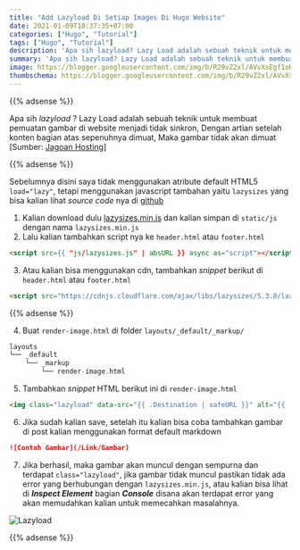 ```yaml
---
title: "Add Lazyload Di Setiap Images Di Hugo Website"
date: 2021-01-09T18:37:35+07:00
categories: ["Hugo", "Tutorial"]
tags: ["Hugo", "Tutorial"]
description: 'Apa sih lazyload? Lazy Load adalah sebuah teknik untuk membuat pemuatan gambar di website menjadi tidak sinkron, Dengan artian setelah konten bagian atas sepenuhnya dimuat, Maka gambar tidak akan dimuat'
summary: 'Apa sih lazyload? Lazy Load adalah sebuah teknik untuk membuat pemuatan gambar di website menjadi tidak sinkron, Dengan artian setelah konten bagian atas sepenuhnya dimuat, Maka gambar tidak akan dimuat'
image: https://blogger.googleusercontent.com/img/b/R29vZ2xl/AVvXsEgf1oK8J4S3tNRWW330MlC17FhhksTbIfUXE49C6mbc5OQTrkhr290jKKDMwmYNiVHY-RNXhPurj7DCzzXZpw9XnEO36JnkBWIYMjEk7EEexmYw57w5KDiQVs7rFh71xCvHzMvU0wu-haVqmqgwBxnL-Y7v5lXBGASCMKsNfC-__2j6op-H9eKE6-1aSvds/s80-rw/hugo.png
thumbschema: https://blogger.googleusercontent.com/img/b/R29vZ2xl/AVvXsEgf1oK8J4S3tNRWW330MlC17FhhksTbIfUXE49C6mbc5OQTrkhr290jKKDMwmYNiVHY-RNXhPurj7DCzzXZpw9XnEO36JnkBWIYMjEk7EEexmYw57w5KDiQVs7rFh71xCvHzMvU0wu-haVqmqgwBxnL-Y7v5lXBGASCMKsNfC-__2j6op-H9eKE6-1aSvds/s0/hugo.png
---
```


{{% adsense %}}

Apa sih *lazyload* ? Lazy Load adalah sebuah teknik untuk membuat pemuatan gambar di website menjadi tidak sinkron, Dengan artian setelah konten bagian atas sepenuhnya dimuat, Maka gambar tidak akan dimuat [Sumber: [Jagoan Hosting](https://www.jagoanhosting.com/blog/apa-itu-lazy-load/)]

{{% adsense %}}

Sebelumnya disini saya tidak menggunakan atribute default HTML5 `load="lazy"`, tetapi menggunakan javascript tambahan yaitu `lazysizes` yang bisa kalian lihat *source code* nya di [github](https://github.com/aFarkas/lazysizes)

1. Kalian download dulu [lazysizes.min.js](https://afarkas.github.io/lazysizes/lazysizes.min.js) dan kalian simpan di `static/js` dengan nama `lazysizes.min.js`
2. Lalu kalian tambahkan script nya ke `header.html` atau `footer.html`
```html
<script src={{ "js/lazysizes.js" | absURL }} async as="script"></script>
```
3. Atau kalian bisa menggunakan cdn, tambahkan *snippet* berikut di `header.html` atau `footer.html`
```html
<script src="https://cdnjs.cloudflare.com/ajax/libs/lazysizes/5.3.0/lazysizes.min.js" integrity="sha512-JrL1wXR0TeToerkl6TPDUa9132S3PB1UeNpZRHmCe6TxS43PFJUcEYUhjJb/i63rSd+uRvpzlcGOtvC/rDQcDg==" crossorigin="anonymous"></script>
```

{{% adsense %}}

4. Buat `render-image.html` di folder `layouts/_default/_markup/`
```go
layouts
└── _default
    └── _markup
        └── render-image.html
```
5. Tambahkan *snippet* HTML berikut ini di `render-image.html`
```html
<img class="lazyload" data-src="{{ .Destination | safeURL }}" alt="{{ .PlainText }}">
```
6. Jika sudah kalian save, setelah itu kalian bisa coba tambahkan gambar di post kalian menggunakan format default markdown
```markdown
![Contoh Gambar](/Link/Gambar)
```
7. Jika berhasil, maka gambar akan muncul dengan sempurna dan terdapat `class="lazyload"`, jika gambar tidak muncul pastikan tidak ada error yang berhubungan dengan `lazysizes.min.js`, atau kalian bisa lihat di ***Inspect Element*** bagian ***Console*** disana akan terdapat error yang akan memudahkan kalian untuk memecahkan masalahnya.

![Lazyload](https://blogger.googleusercontent.com/img/b/R29vZ2xl/AVvXsEgEh9h1keeffpWKicMnvuX6gbr-DcuqCrFztnnpZQdJBBLiuQAg57QLxmy8hF53BfGmQ0thqwVXINllPK5jDf_5nYZO3tawmzUqMK3Xua2bAc5YM1eQjZ14r2Nn2RCBDvIYzhDd6IalHIUPg5XfMt795ED9EDPDvMij7-rVDNY6d2mvMqgAMFuaykDBdbrr/s0/1.jpg)

{{% adsense %}}
